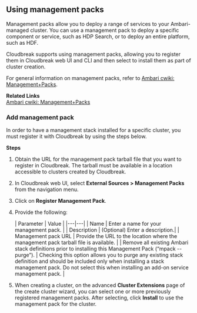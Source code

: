 ## Using management packs

Management packs allow you to deploy a range of services to your Ambari-managed cluster. You can use a management pack to deploy a specific component or service, such as HDP Search, or to deploy an entire platform, such as HDF.

Cloudbreak supports using management packs, allowing you to register them in Cloudbreak web UI and CLI and then select to install them as part of cluster creation. 

For general information on management packs, refer to [Ambari cwiki: Management+Packs](https://cwiki.apache.org/confluence/display/AMBARI/Management+Packs).  

**Related Links**  
[Ambari cwiki: Management+Packs](https://cwiki.apache.org/confluence/display/AMBARI/Management+Packs)  


### Add management pack

In order to have a management stack installed for a specific cluster, you must register it with Cloudbreak by using the steps below.

**Steps**

1. Obtain the URL for the management pack tarball file that you want to register in Cloudbreak. The tarball  must be available in a location accessible to clusters created by Cloudbreak.  

1. In Cloudbreak web UI, select **External Sources > Management Packs** from the navigation menu. 

3. Click on **Register Management Pack**. 

4. Provide the following:

    | Parameter | Value |
|---|---|
| Name | Enter a name for your management pack. |
| Description | (Optional) Enter a description.|
| Management pack URL | Provide the URL to the location where the management pack tarball file is available. |
| Remove all existing Ambari stack definitions prior to installing this Management Pack (“mpack --purge”).
| Checking this option allows you to purge any existing stack definition and should be included only when installing a stack management pack. Do not select this when installing an add-on service management pack. |
    
4. When creating a cluster, on the advanced **Cluster Extensions** page of the create cluster wizard, you can select one or more previously registered management packs. After selecting, click **Install** to use the management pack for the cluster. 



